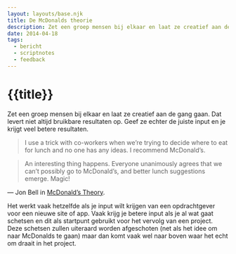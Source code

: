 ```yaml
---
layout: layouts/base.njk
title: De McDonalds theorie
description: Zet een groep mensen bij elkaar en laat ze creatief aan de gang gaan. Dat levert niet altijd bruikbare resultaten op. Geef ze echter de juiste input en je krijgt veel betere resultaten.
date: 2014-04-18
tags:
  - bericht
  - scriptnotes
  - feedback
---
```


# {{title}}

Zet een groep mensen bij elkaar en laat ze creatief aan de gang gaan. Dat levert niet altijd bruikbare resultaten op. Geef ze echter de juiste input en je krijgt veel betere resultaten.

> I use a trick with co-workers when we’re trying to decide where to eat for lunch and no one has any ideas. I recommend McDonald’s.

> An interesting thing happens. Everyone unanimously agrees that we can’t possibly go to McDonald’s, and better lunch suggestions emerge. Magic!

— Jon Bell in [McDonald’s Theory](https://medium.com/what-i-learned-building/9216e1c9da7d).

Het werkt vaak hetzelfde als je input wilt krijgen van een opdrachtgever voor een nieuwe site of app. Vaak krijg je betere input als je al wat gaat schetsen en dit als startpunt gebruikt voor het vervolg van een project. Deze schetsen zullen uiteraard worden afgeschoten (net als het idee om naar McDonalds te gaan) maar dan komt vaak wel naar boven waar het echt om draait in het project.
